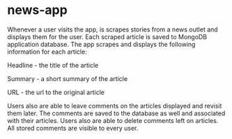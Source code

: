 # news-app

Whenever a user visits the app, is scrapes stories from a news outlet and displays them for the user. Each scraped article is saved to MongoDB application database. The app scrapes and displays the following information for each article:

Headline - the title of the article

Summary - a short summary of the article

URL - the url to the original article

Users also are able to leave comments on the articles displayed and revisit them later. The comments are saved to the database as well and associated with their articles. Users also are able to delete comments left on articles. All stored comments are visible to every user.
